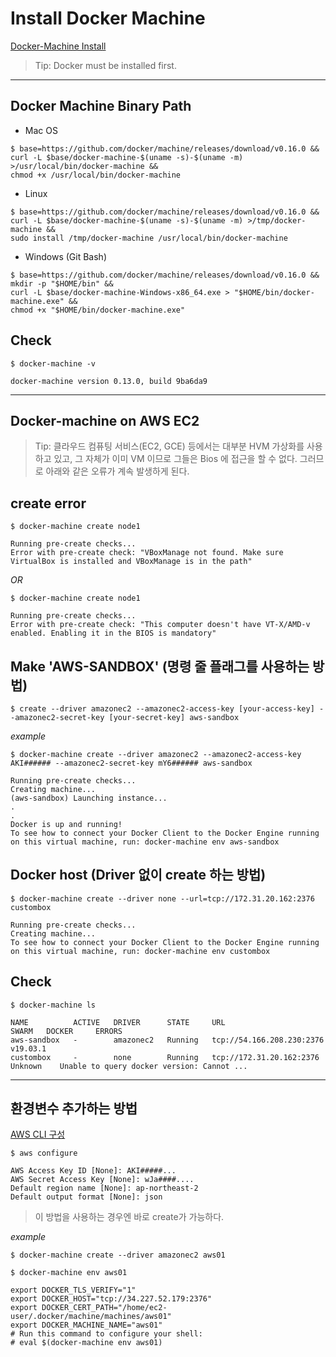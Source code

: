   # Install Docker Machine

  [Docker-Machine Install](https://docs.docker.com/machine/install-machine/)
  
  > Tip: Docker must be installed first.
  
  --------------
  
  ## Docker Machine Binary Path
  
  - Mac OS
  ```
  $ base=https://github.com/docker/machine/releases/download/v0.16.0 &&
  curl -L $base/docker-machine-$(uname -s)-$(uname -m) >/usr/local/bin/docker-machine &&
  chmod +x /usr/local/bin/docker-machine
  ```
  
  - Linux
  ```
  $ base=https://github.com/docker/machine/releases/download/v0.16.0 &&
  curl -L $base/docker-machine-$(uname -s)-$(uname -m) >/tmp/docker-machine &&
  sudo install /tmp/docker-machine /usr/local/bin/docker-machine
  ```
  
  - Windows (Git Bash)
  ```
  $ base=https://github.com/docker/machine/releases/download/v0.16.0 &&
  mkdir -p "$HOME/bin" &&
  curl -L $base/docker-machine-Windows-x86_64.exe > "$HOME/bin/docker-machine.exe" &&
  chmod +x "$HOME/bin/docker-machine.exe"
  ```
  
  ## Check 
  ```
  $ docker-machine -v

  docker-machine version 0.13.0, build 9ba6da9
  ```
  --------
  
 ## Docker-machine on AWS EC2 
  
  > Tip: 클라우드 컴퓨팅 서비스(EC2, GCE) 등에서는 대부분 HVM 가상화를 사용하고 있고, 그 자체가 이미 VM 이므로 그들은 Bios 에 접근을 할 수 없다.
          그러므로 아래와 같은 오류가 계속 발생하게 된다.
          
  ## create error
  ```
  $ docker-machine create node1

  Running pre-create checks...
  Error with pre-create check: "VBoxManage not found. Make sure VirtualBox is installed and VBoxManage is in the path" 
  ```
  
  *OR*
  
  ```
  $ docker-machine create node1
  
  Running pre-create checks...
  Error with pre-create check: "This computer doesn't have VT-X/AMD-v enabled. Enabling it in the BIOS is mandatory"
  ```
  ## Make 'AWS-SANDBOX' (명령 줄 플래그를 사용하는 방법)
  
  ```
  $ create --driver amazonec2 --amazonec2-access-key [your-access-key] --amazonec2-secret-key [your-secret-key] aws-sandbox
  ```
  
  *example*
  ```
  $ docker-machine create --driver amazonec2 --amazonec2-access-key AKI###### --amazonec2-secret-key mY6###### aws-sandbox

  Running pre-create checks...
  Creating machine...
  (aws-sandbox) Launching instance...
  .
  .
  Docker is up and running!
  To see how to connect your Docker Client to the Docker Engine running on this virtual machine, run: docker-machine env aws-sandbox
  ```
  ## Docker host (Driver 없이 create 하는 방법)
  ```
  $ docker-machine create --driver none --url=tcp://172.31.20.162:2376 custombox
  
  Running pre-create checks...
  Creating machine...
  To see how to connect your Docker Client to the Docker Engine running on this virtual machine, run: docker-machine env custombox
  ```
  
  ## Check
  ```
  $ docker-machine ls

  NAME          ACTIVE   DRIVER      STATE     URL                         SWARM   DOCKER     ERRORS
  aws-sandbox   -        amazonec2   Running   tcp://54.166.208.230:2376           v19.03.1   
  custombox     -        none        Running   tcp://172.31.20.162:2376            Unknown    Unable to query docker version: Cannot ... 
  ```
---

## 환경변수 추가하는 방법
  
  [AWS CLI 구성](https://docs.aws.amazon.com/cli/latest/userguide/cli-chap-configure.html#cli-quick-configuration)
  
  ```
  $ aws configure
  
  AWS Access Key ID [None]: AKI#####...
  AWS Secret Access Key [None]: wJa####....
  Default region name [None]: ap-northeast-2
  Default output format [None]: json
  ```
  > 이 방법을 사용하는 경우엔 바로 create가 가능하다.
  
  *example*
  ```
  $ docker-machine create --driver amazonec2 aws01
  ```
  ```
  $ docker-machine env aws01
  
  export DOCKER_TLS_VERIFY="1"
  export DOCKER_HOST="tcp://34.227.52.179:2376"
  export DOCKER_CERT_PATH="/home/ec2-user/.docker/machine/machines/aws01"
  export DOCKER_MACHINE_NAME="aws01"
  # Run this command to configure your shell: 
  # eval $(docker-machine env aws01)
  ```
